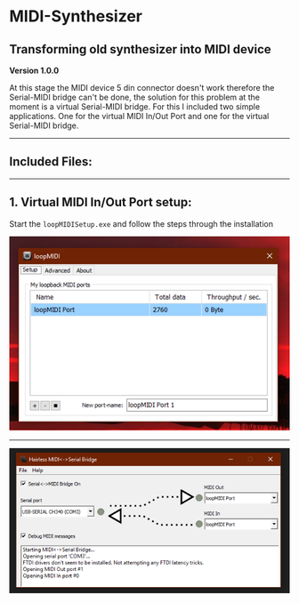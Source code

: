 # MIDI-Synthesizer
Transforming old synthesizer into MIDI device
---
**Version 1.0.0**

At this stage the MIDI device 5 din connector doesn't work therefore the Serial-MIDI bridge can't be done,  the solution for this problem at the moment is a virtual Serial-MIDI bridge. For this I included two simple applications.  One for the virtual MIDI In/Out Port and one for the virtual Serial-MIDI bridge.

---

Included Files:
---

---

**1. Virtual MIDI In/Out Port setup:**
---

Start the `loopMIDISetup.exe` and follow the steps through the installation

![](images/loopMIDI.PNG)

---
![](images/Hairless-MIDI_Serial.PNG)

